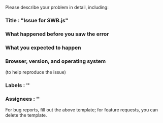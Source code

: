 Please describe your problem in detail, including:

### Title : "Issue for SWB.js"

### What happened before you saw the error


### What you expected to happen


### Browser, version, and operating system

(to help reproduce the issue)


### Labels : ''

### Assignees : ''

For bug reports, fill out the above template; for feature requests, you can delete the template.
